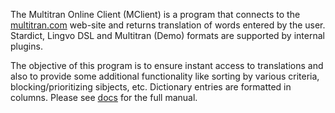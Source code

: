 The Multitran Online Client (MClient) is a program that connects to the 
[multitran.com](https://www.multitran.com/) web-site and returns translation of
words entered by the user. Stardict, Lingvo DSL and Multitran (Demo) formats
are supported by internal plugins.

The objective of this program is to ensure instant access to translations and
also to provide some additional functionality like sorting by various criteria,
blocking\/prioritizing sibjects, etc. Dictionary entries are formatted in
columns. Please see [docs](https://github.com/sklprogs/mclient/tree/main/docs)
for the full manual.
